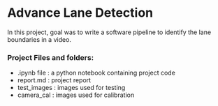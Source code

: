 # Advance Lane Detection

In this project, goal was to write a software pipeline to identify the lane boundaries in a video.


### Project Files and folders:

- .ipynb file : a python notebook containing project code
- report.md   : project report
- test_images : images used for testing
- camera_cal  : images used for calibration
